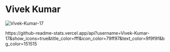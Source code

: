 # Vivek Kumar 

<p align="left">
  <img src="https://github-readme-stats.vercel.app/api?username=Vivek-Kumar-17&show_icons=true" alt="Vivek-Kumar-17" /> 
</p>
https://github-readme-stats.vercel.app/api?username=Vivek-Kumar-17&show_icons=true&title_color=fff&icon_color=79ff97&text_color=9f9f9f&bg_color=151515
